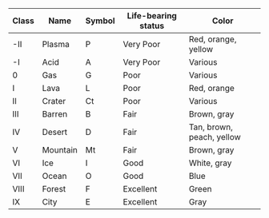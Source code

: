 | Class | Name     | Symbol | Life-bearing status | Color                     |
| ----- | -------- | ------ | ------------------- | ------------------------- |
| -II   | Plasma   | P      | Very Poor           | Red, orange, yellow       |
| -I    | Acid     | A      | Very Poor           | Various                   |
| 0     | Gas      | G      | Poor                | Various                   |
| I     | Lava     | L      | Poor                | Red, orange               |
| II    | Crater   | Ct     | Poor                | Various                   |
| III   | Barren   | B      | Fair                | Brown, gray               |
| IV    | Desert   | D      | Fair                | Tan, brown, peach, yellow |
| V     | Mountain | Mt     | Fair                | Brown, gray               |
| VI    | Ice      | I      | Good                | White, gray               |
| VII   | Ocean    | O      | Good                | Blue                      |
| VIII  | Forest   | F      | Excellent           | Green                     |
| IX    | City     | E      | Excellent           | Gray                      |
